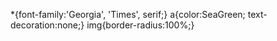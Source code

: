 *{font-family:'Georgia', 'Times', serif;}
a{color:SeaGreen; text-decoration:none;}
img{border-radius:100%;}

